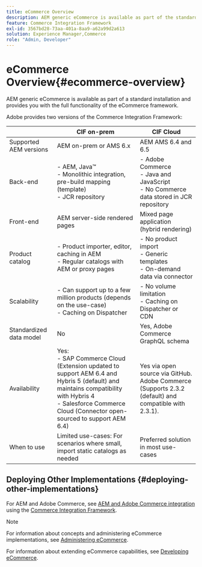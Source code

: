 ```yaml
---
title: eCommerce Overview
description: AEM generic eCommerce is available as part of the standard installation and provides you with the full functionality of the eCommerce framework.
feature: Commerce Integration Framework
exl-id: 3567bd28-73aa-401a-8aa9-a62a99d2a613
solution: Experience Manager,Commerce
role: "Admin, Developer"
---
```

# eCommerce Overview{#ecommerce-overview}

AEM generic eCommerce is available as part of a standard installation and provides you with the full functionality of the eCommerce framework.

Adobe provides two versions of the Commerce Integration Framework:

|                         | CIF on-prem                                                                                                                                                                                            | CIF Cloud                                                                                                              |
|-------------------------|--------------------------------------------------------------------------------------------------------------------------------------------------------------------------------------------------------|------------------------------------------------------------------------------------------------------------------------|
| Supported AEM versions  | AEM on-prem or AMS 6.x                                                                                                                                                                                 | AEM AMS 6.4 and 6.5                                                                                                    |
| Back-end                | - AEM, Java&trade; <br> - Monolithic integration, pre-build mapping (template)<br> - JCR repository                                                                                                                    | - Adobe Commerce <br>- Java and JavaScript <br>- No Commerce data stored in JCR repository                                            |
| Front-end               | AEM server-side rendered pages                                                                                                                                                                         | Mixed page application (hybrid rendering)                                                                              |
| Product catalog         | - Product importer, editor, caching in AEM <br>- Regular catalogs with AEM or proxy pages                                                                                                                  | - No product import <br>- Generic templates <br>- On-demand data via connector                                                 |
| Scalability             | - Can support up to a few million products (depends on the use-case) <br> - Caching on Dispatcher                                                                                                           | - No volume limitation <br>- Caching on Dispatcher or CDN                                                                  |
| Standardized data model | No                                                                                                                                                                                                     | Yes, Adobe Commerce GraphQL schema                                                                                            |
| Availability            | Yes:<br> - SAP Commerce Cloud (Extension updated to support AEM 6.4 and Hybris 5 (default) and maintains compatibility with Hybris 4 <br>- Salesforce Commerce Cloud (Connector open-sourced to support AEM 6.4) | Yes via open source via GitHub. <br> Adobe Commerce (Supports 2.3.2 (default) and compatible with 2.3.1). |
| When to use             | Limited use-cases: For scenarios where small, import static catalogs as needed                                                                                                                  | Preferred solution in most use-cases                                                                                   |


## Deploying Other Implementations {#deploying-other-implementations}

For AEM and Adobe Commerce, see [AEM and Adobe Commerce integration](/help/commerce/cif/integrating/magento.md) using the [Commerce Integration Framework](/help/commerce/cif/introduction.md).

>[!NOTE]
>
>For information about concepts and administering eCommerce implementations, see [Administering eCommerce](/help/commerce/cif-classic/administering/ecommerce.md).
>
>For information about extending eCommerce capabilities, see [Developing eCommerce](/help/commerce/cif-classic/developing/ecommerce.md).
